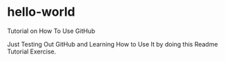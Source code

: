 # hello-world
Tutorial on How To Use GitHub

Just Testing Out GitHub and Learning How to Use It 
by doing this Readme Tutorial Exercise.
